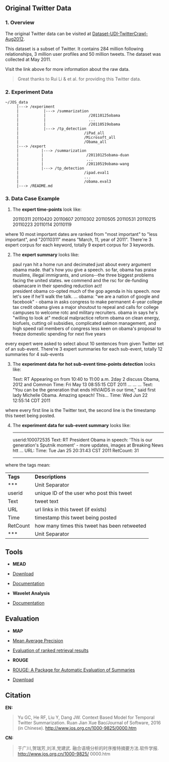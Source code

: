 ## Original Twitter Data

### 1. Overview

The original Twitter data can be visited at [Dataset-UDI-TwitterCrawl-Aug2012](https://wiki.illinois.edu//wiki/display/forward/Dataset-UDI-TwitterCrawl-Aug2012).

This dataset is a subset of Twitter. It contains 284 million following relationships, 3 million user profiles and 50 million tweets. The dataset was collected at May 2011. 

Visit the link above for more information about the raw data. 

> Great thanks to Rui Li & et al. for providing this Twitter data.

### 2. Experiment Data

    ~/JOS_data
         |---> /experiment
         |           |---> /summarization
         |           |                   /20110125obama
         |           |                   ...
         |           |                   /20110519obama
         |           |---> /tp_detection
         |                             /iPad_all
         |                             /Microsoft_all
         |                             /Obama_all
         |---> /expert
         |          |---> /summarization
         |          |                   /20110125obama-duan
         |          |                   ...
         |          |                   /20110519obama-wang
         |          |---> /tp_detection
         |                             /ipad.eval1
         |                             ...
         |                             /obama.eval3
         |---> /README.md

### 3. Data Case Example

1) The **expert time-points** look like:

    20110311 20110420 20110607 20110302 20110505 20110531 20110215 20110223 20110114 20110119

where 10 most important dates are ranked from "most important" to "less important", and "20110311" means "March, 11, year of 2011". There're 3 expert corpus for each keyword, totally 9 expert corpus for 3 keywords.

2) The **expert summary** looks like:

    paul ryan hit a home run and decimated just about every argument obama made.  that's how you give a speech.
    so far, obama has praise muslims, illegal immigrants, and unions--the three biggest problems facing the united states.
    we commend  and the rsc for de-funding obamacare in their spending reduction act!  
    president obama co-opted much of the gop agenda in his speech. now let's see if he'll walk the talk.  ...
    obama: "we are a nation of google and facebook" - 
    obama in  asks congress to make permanent 4-year college tax credit 
    obama gives a major shoutout to  repeal and calls for college campuses to welcome rotc and military recruiters.
    obama in  says he's "willing to look at" medical malpractice reform 
    obama on clean energy, biofuels, cutting oil subsidies, complicated salmon management, and high speed rail 
    members of congress less keen on obama's proposal to freeze domestic spending for next five years 

every expert were asked to select about 10 sentences from given Twitter set of an sub-event. There're 3 expert summaries for each sub-event, totally 12 summaries for 4 sub-events

3) The **experiment data for hot sub-event time-points detection** looks like:

    Text: RT  Appearing on  from 10:40 to 11:00 a.m. 2day 2 discuss Obama, 2012 and Common 
    Time: Fri May 13 08:55:15 CDT 2011
    ...
    ...
    ...
    Text: "You can be the generation that ends HIV/AIDS in our time," said first lady Michelle Obama. Amazing speach! This... 
    Time: Wed Jun 22 12:55:14 CDT 2011

where every first line is the Twitter text, the second line is the timestamp this tweet being posted.

4) The **experiment data for sub-event summary** looks like:

    ***
    userid:100072535
    Text: RT  President Obama in  speech: 'This is our generation's Sputnik moment' - more updates, images at Breaking News htt ...
    URL: 
    Time: Tue Jan 25 20:31:43 CST 2011
    RetCount: 31
    ***

where the tags mean:

<table>
<tbody>
<tr><td><b>Tags</b></td><td><b>Descriptions</b></td></tr>
<tr><td>***</td><td>Unit Separator</td></tr>
<tr><td>userid</td><td>unique ID of the user who post this tweet</td></tr>
<tr><td>Text</td><td>tweet text</td></tr>
<tr><td>URL</td><td>url links in this tweet (if exists)</td></tr>
<tr><td>Time</td><td>timestamp this tweet being posted</td></tr>
<tr><td>RetCount</td><td>how many times this tweet has been retweeted</td></tr>
<tr><td>***</td><td>Unit Separator</td></tr>
</tbody>
</table>

## Tools

+ **MEAD**
 + [Download](http://www.summarization.com/mead/)
 + [Documentation](http://www.summarization.com/mead/documentation/meaddoc.pdf)

+ **Wavelet Analysis**
 + [Documentation](https://en.wikipedia.org/wiki/Wavelet)

## Evaluation

+ **MAP**
 + [Mean Average Precision](https://www.kaggle.com/wiki/MeanAveragePrecision)
 + [Evaluation of ranked retrieval results](http://nlp.stanford.edu/IR-book/html/htmledition/evaluation-of-ranked-retrieval-results-1.html)

+ **ROUGE**
 + [ROUGE: A Package for Automatic Evaluation of Summaries
](http://www.aclweb.org/anthology/W04-1013)
 + [Download](http://www.isi.edu/licensed-sw/see/rouge/)

## Citation

**EN:**

> Yu GC, He RF, Liu Y, Dang JW. Context Based Model for Temporal Twitter Summarization. Ruan Jian Xue Bao/Journal of Software, 2016 (in Chinese). http://www.jos.org.cn/1000-9825/0000.htm

**CN:**

> 于广川,贺瑞芳,刘洋,党建武. 融合语境分析的时序推特摘要方法.软件学报. http://www.jos.org.cn/1000-9825/ 0000.htm

